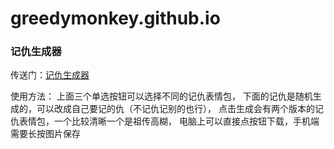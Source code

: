 # greedymonkey.github.io

### 记仇生成器

传送门：[记仇生成器](https://greedymonkey.github.io/greedymonkey/emmmm/rua/jichou.html)

使用方法：
上面三个单选按钮可以选择不同的记仇表情包，
下面的记仇是随机生成的，可以改成自己要记的仇（不记仇记别的也行），
点击生成会有两个版本的记仇表情包，一个比较清晰一个是祖传高糊，
电脑上可以直接点按钮下载，手机端需要长按图片保存
